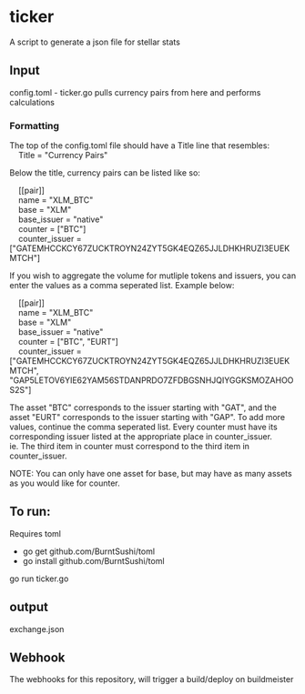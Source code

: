 # ticker #

A script to generate a json file for stellar stats

## Input ##

config.toml - ticker.go pulls currency pairs from here and performs calculations 

### Formatting ###

The top of the config.toml file should have a Title line that resembles:  
&nbsp;&nbsp;&nbsp;&nbsp;Title = "Currency Pairs" 

Below the title, currency pairs can be listed like so:
  
&nbsp;&nbsp;&nbsp;&nbsp;[[pair]]  
&nbsp;&nbsp;&nbsp;&nbsp;name = "XLM_BTC"  
&nbsp;&nbsp;&nbsp;&nbsp;base = "XLM"   
&nbsp;&nbsp;&nbsp;&nbsp;base_issuer = "native"  
&nbsp;&nbsp;&nbsp;&nbsp;counter = ["BTC"]  
&nbsp;&nbsp;&nbsp;&nbsp;counter_issuer = ["GATEMHCCKCY67ZUCKTROYN24ZYT5GK4EQZ65JJLDHKHRUZI3EUEKMTCH"]  
   
If you wish to aggregate the volume for mutliple tokens and issuers, you can enter the values as a comma seperated list. Example below:  
   
&nbsp;&nbsp;&nbsp;&nbsp;[[pair]]  
&nbsp;&nbsp;&nbsp;&nbsp;name = "XLM_BTC"  
&nbsp;&nbsp;&nbsp;&nbsp;base = "XLM"  
&nbsp;&nbsp;&nbsp;&nbsp;base_issuer = "native"  
&nbsp;&nbsp;&nbsp;&nbsp;counter = ["BTC", "EURT"]  
&nbsp;&nbsp;&nbsp;&nbsp;counter_issuer = ["GATEMHCCKCY67ZUCKTROYN24ZYT5GK4EQZ65JJLDHKHRUZI3EUEKMTCH", "GAP5LETOV6YIE62YAM56STDANPRDO7ZFDBGSNHJQIYGGKSMOZAHOOS2S"] 
  
The asset "BTC" corresponds to the issuer starting with "GAT", and the asset "EURT" corresponds to the issuer starting with "GAP". To add more values, continue the comma seperated list. Every counter must have its corresponding issuer listed at the appropriate place in counter_issuer.  
ie. The third item in counter must correspond to the third item in counter_issuer.   
  
NOTE: You can only have one asset for base, but may have as many assets as you would like for counter. 
  
## To run: ## 

Requires toml 
* go get github.com/BurntSushi/toml 
* go install github.com/BurntSushi/toml 

go run ticker.go 

## output ## 

exchange.json

## Webhook
The webhooks for this repository, will trigger a build/deploy on buildmeister
